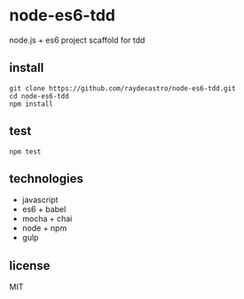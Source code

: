 # node-es6-tdd
node.js + es6 project scaffold for tdd

## install
```
git clone https://github.com/raydecastro/node-es6-tdd.git
cd node-es6-tdd
npm install
```

## test
```
npm test
```

## technologies
* javascript
* es6 + babel
* mocha + chai
* node + npm 
* gulp

## license
MIT
